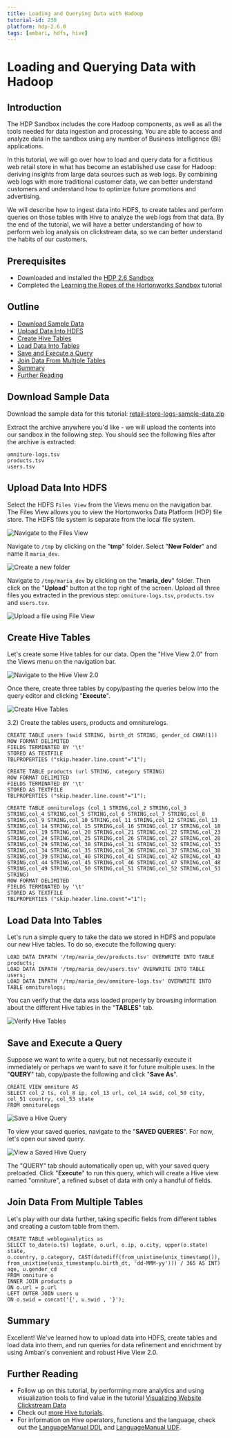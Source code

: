 ```yaml
---
title: Loading and Querying Data with Hadoop
tutorial-id: 230
platform: hdp-2.6.0
tags: [ambari, hdfs, hive]
---
```


# Loading and Querying Data with Hadoop

## Introduction

The HDP Sandbox includes the core Hadoop components, as well as all the tools needed for data ingestion and processing.  You are able to access and analyze data in the sandbox using any number of Business Intelligence (BI) applications.

In this tutorial, we will go over how to load and query data for a fictitious web retail store in what has become an established use case for Hadoop: deriving insights from large data sources such as web logs. By combining web logs with more traditional customer data, we can better understand customers and understand how to optimize future promotions and advertising.

We will describe how to ingest data into HDFS, to create tables and perform queries on those tables with Hive to analyze the web logs from that data. By the end of the tutorial, we will have a better understanding of how to perform web log analysis on clickstream data, so we can better understand the habits of our customers.


## Prerequisites

-   Downloaded and installed the [HDP 2.6 Sandbox](https://hortonworks.com/downloads/#sandbox)
-   Completed the [Learning the Ropes of the Hortonworks Sandbox](https://hortonworks.com/hadoop-tutorial/learning-the-ropes-of-the-hortonworks-sandbox/) tutorial


## Outline

-   [Download Sample Data](#download-sample-data)
-   [Upload Data Into HDFS](#upload-sample-data-into-hdfs)
-   [Create Hive Tables](#create-hive-tables)
-   [Load Data Into Tables](#load-data-into-tables)
-   [Save and Execute a Query](#save-and-execute-a-query)
-   [Join Data From Multiple Tables](#join-data-from-multiple-tables)
-   [Summary](#summary)
-   [Further Reading](#further-reading)


## Download Sample Data

Download the sample data for this tutorial: [retail-store-logs-sample-data.zip](assets/retail-store-logs-sample-data.zip)

Extract the archive anywhere you'd like - we will upload the contents into our sandbox in the following step.  You should see the following files after the archive is extracted:

```
omniture-logs.tsv
products.tsv
users.tsv
```


## Upload Data Into HDFS

Select the HDFS `Files View` from the Views menu on the navigation bar. The Files View allows you to view the Hortonworks Data Platform (HDP) file store.  The HDFS file system is separate from the local file system.

![Navigate to the Files View](assets/files-view-navigate.jpg)

Navigate to `/tmp` by clicking on the "**tmp**" folder.  Select "**New Folder**" and name it `maria_dev`.

![Create a new folder](assets/files-view-create-folder.jpg)

Navigate to `/tmp/maria_dev` by clicking on the "**maria_dev**" folder.  Then click on the "**Upload**" button at the top right of the screen.  Upload all three files you extracted in the previous step: `omniture-logs.tsv`, `products.tsv` and `users.tsv`.

![Upload a file using File View](assets/files-view-upload.jpg)


## Create Hive Tables

Let's create some Hive tables for our data.  Open the "Hive View 2.0" from the Views menu on the navigation bar.

![Navigate to the Hive View 2.0](assets/hive-view-navigate.jpg)

Once there, create three tables by copy/pasting the queries below into the query editor and clicking "**Execute**".

![Create Hive Tables](assets/hive-view-create-table.jpg)

3.2) Create the tables users, products and omniturelogs.

```
CREATE TABLE users (swid STRING, birth_dt STRING, gender_cd CHAR(1))
ROW FORMAT DELIMITED
FIELDS TERMINATED BY '\t'
STORED AS TEXTFILE
TBLPROPERTIES ("skip.header.line.count"="1");
```

```
CREATE TABLE products (url STRING, category STRING)
ROW FORMAT DELIMITED
FIELDS TERMINATED BY '\t'
STORED AS TEXTFILE
TBLPROPERTIES ("skip.header.line.count"="1");
```

```
CREATE TABLE omniturelogs (col_1 STRING,col_2 STRING,col_3 STRING,col_4 STRING,col_5 STRING,col_6 STRING,col_7 STRING,col_8 STRING,col_9 STRING,col_10 STRING,col_11 STRING,col_12 STRING,col_13 STRING,col_14 STRING,col_15 STRING,col_16 STRING,col_17 STRING,col_18 STRING,col_19 STRING,col_20 STRING,col_21 STRING,col_22 STRING,col_23 STRING,col_24 STRING,col_25 STRING,col_26 STRING,col_27 STRING,col_28 STRING,col_29 STRING,col_30 STRING,col_31 STRING,col_32 STRING,col_33 STRING,col_34 STRING,col_35 STRING,col_36 STRING,col_37 STRING,col_38 STRING,col_39 STRING,col_40 STRING,col_41 STRING,col_42 STRING,col_43 STRING,col_44 STRING,col_45 STRING,col_46 STRING,col_47 STRING,col_48 STRING,col_49 STRING,col_50 STRING,col_51 STRING,col_52 STRING,col_53 STRING)
ROW FORMAT DELIMITED
FIELDS TERMINATED by '\t'
STORED AS TEXTFILE
TBLPROPERTIES ("skip.header.line.count"="1");
```


## Load Data Into Tables

Let's run a simple query to take the data we stored in HDFS and populate our new Hive tables.  To do so, execute the following query:

```
LOAD DATA INPATH '/tmp/maria_dev/products.tsv' OVERWRITE INTO TABLE products;
LOAD DATA INPATH '/tmp/maria_dev/users.tsv' OVERWRITE INTO TABLE users;
LOAD DATA INPATH '/tmp/maria_dev/omniture-logs.tsv' OVERWRITE INTO TABLE omniturelogs;
```

You can verify that the data was loaded properly by browsing information about the different Hive tables in the "**TABLES**" tab.

![Verify Hive Tables](assets/hive-view-verify-table.jpg)


##  Save and Execute a Query

Suppose we want to write a query, but not necessarily execute it immediately or perhaps we want to save it for future multiple uses.  In the "**QUERY**" tab, copy/paste the following and click "**Save As**".

```
CREATE VIEW omniture AS
SELECT col_2 ts, col_8 ip, col_13 url, col_14 swid, col_50 city, col_51 country, col_53 state
FROM omniturelogs
```

![Save a Hive Query](assets/hive-view-save-query.jpg)

To view your saved queries, navigate to the "**SAVED QUERIES**".  For now, let's open our saved query.

![View a Saved Hive Query](assets/hive-view-view-saved-query.jpg)

The "QUERY" tab should automatically open up, with your saved query preloaded.  Click "**Execute**" to run this query, which will create a Hive view named "omniture", a refined subset of data with only a handful of fields.


## Join Data From Multiple Tables

Let's play with our data further, taking specific fields from different tables and creating a custom table from them.

```
CREATE TABLE webloganalytics as
SELECT to_date(o.ts) logdate, o.url, o.ip, o.city, upper(o.state) state,
o.country, p.category, CAST(datediff(from_unixtime(unix_timestamp()), from_unixtime(unix_timestamp(u.birth_dt, 'dd-MMM-yy'))) / 365 AS INT) age, u.gender_cd
FROM omniture o
INNER JOIN products p
ON o.url = p.url
LEFT OUTER JOIN users u
ON o.swid = concat('{', u.swid , '}');
```


## Summary

Excellent!  We've learned how to upload data into HDFS, create tables and load data into them, and run queries for data refinement and enrichment by using Ambari's convenient and robust Hive View 2.0.


## Further Reading

-   Follow up on this tutorial, by performing more analytics and using visualization tools to find value in the tutorial [Visualizing Website Clickstream Data](https://hortonworks.com/hadoop-tutorial/how-to-visualize-website-clickstream-data/)
-   Check out [more Hive tutorials](http://hortonworks.com/hadoop/hive/#tutorials).
-   For information on Hive operators, functions and the language, check out the [LanguageManual DDL](https://cwiki.apache.org/confluence/display/Hive/LanguageManual+DDL) and [LanguageManual UDF](https://cwiki.apache.org/confluence/display/Hive/LanguageManual+UDF).
